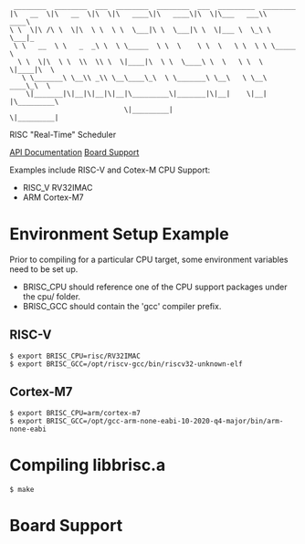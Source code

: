 ```
 ________  ________  ___  ________  ________  ___  _________  ________      
|\   __  \|\   __  \|\  \|\   ____\|\   ____\|\  \|\___   ___\\   ____\     
\ \  \|\ /\ \  \|\  \ \  \ \  \___|\ \  \___|\ \  \|___ \  \_\ \  \___|_    
 \ \   __  \ \   _  _\ \  \ \_____  \ \  \    \ \  \   \ \  \ \ \_____  \   
  \ \  \|\  \ \  \\  \\ \  \|____|\  \ \  \____\ \  \   \ \  \ \|____|\  \  
   \ \_______\ \__\\ _\\ \__\____\_\  \ \_______\ \__\   \ \__\  ____\_\  \ 
    \|_______|\|__|\|__|\|__|\_________\|_______|\|__|    \|__| |\_________\
                            \|_________|                        \|_________|
```
RISC "Real-Time" Scheduler

[API Documentation](http://www.8bitgeek.net/briscits/html/index.html)
[Board Support](https://github.com/8bitgeek/briscits-bsp)

Examples include RISC-V and Cotex-M CPU Support:

* RISC_V RV32IMAC
* ARM Cortex-M7

# Environment Setup Example

Prior to compiling for a particular CPU target, some environment variables need to be set up.

* BRISC_CPU should reference one of the CPU support packages under the cpu/ folder.
* BRISC_GCC should contain the 'gcc' compiler prefix.

## RISC-V
```
$ export BRISC_CPU=risc/RV32IMAC
$ export BRISC_GCC=/opt/riscv-gcc/bin/riscv32-unknown-elf
```
## Cortex-M7
```
$ export BRISC_CPU=arm/cortex-m7
$ export BRISC_GCC=/opt/gcc-arm-none-eabi-10-2020-q4-major/bin/arm-none-eabi
```

# Compiling libbrisc.a

```
$ make
```

# Board Support


